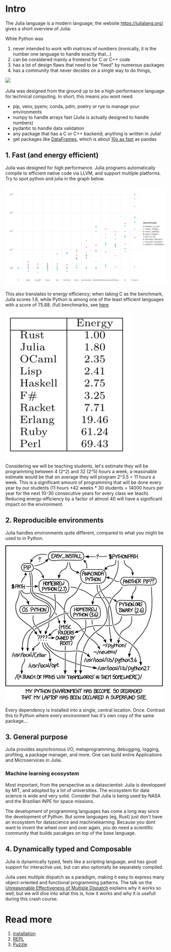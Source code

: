 # Intro

The Julia language is a modern language; the website https://julialang.org/ gives a short overview of Julia:

While Python was
1) never intended to work with matrices of numbers (ironically, it is the number one language to handle exactly that...)
2) can be considered mainly a frontend for C or C++ code
3) has a lot of design flaws that need to be "fixed" by numerous packages
4) has a community that never decides on a single way to do things,

![](img/python.PNG)

Julia was designed from the ground up to be a high-performance language for technical computing.
In short, this means you wont need:
- pip, venv, pyenv, conda, pdm, poetry or rye to manage your environments
- numpy to handle arrays fast (Julia is actually designed to handle numbers)
- pydantic to handle data validation
- any package that has a C or C++ backend; anything is written in Julia!
- get packages like [DataFrames](https://dataframes.juliadata.org/stable/), which is about [10x as fast](https://h2oai.github.io/db-benchmark/) as pandas

## 1. Fast (and energy efficient)
Julia was designed for high performance. Julia programs automatically compile to efficient native code via LLVM, and support multiple platforms. Try to spot python and julia in the graph below.

![](img/Julia%20Benchmarks.svg)

This also translates to energy efficiency; when taking C as the benchmark, Julia scores 1.8, while Python is among one of the least efficient languages with a score of 75.88. (full benchmarks, see [here](https://sites.google.com/view/energy-efficiency-languages)

![](img/energy.png)

Considering we will be teaching students, let's estimate they will be programming between 4 (2^2) and 32 (2^5) hours a week, a reasonable estimate would be that on average they will program 2^3.5 = 11 hours a week. This is a significant amount of programming that will be done every year by our students (11 hours *42 weeks * 30 students = 14000 hours per year for the next 10-30 consecutive years for every class we teach). Reducing energy-efficiency by a factor of almost 40 will have a significant impact on the environment.

## 2. Reproducible environments
Julia handles environments quite different, compared to what you might be used to in Python.

![](img/Python%20Environment.png)

Every dependency is installed into a single, central location. Once. Contrast this to Python where every environment has it's own copy of the same package...

## 3. General purpose
Julia provides asynchronous I/O, metaprogramming, debugging, logging, profiling, a package manager, and more. One can build entire Applications and Microservices in Julia.

### Machine learning ecosystem
Most important, from the perspective as a datascientist: Julia is developped by MIT, and adopted by a lot of universities. The ecosystem for data science is wide and very solid. Consider that Julia is being used by NASA and the Brazilian INPE for space missions.

The development of programming languages has come a long way since the development of Python. But some languages (eg, Rust) just don't have an ecosystem for datascience and machinelearning. Because you dont want to invent the wheel over and over again, you do need a scientific community that builds pacakges on top of the base language.

## 4. Dynamically typed and Composable
Julia is dynamically typed, feels like a scripting language, and has good support for interactive use, but can also optionally be separately compiled.

Julia uses multiple dispatch as a paradigm, making it easy to express many object-oriented and functional programming patterns. The talk on the [Unreasonable Effectiveness of Multiple Dispatch](https://www.youtube.com/live/kc9HwsxE1OY) explains why it works so well, but we will dive into what this is, how it works and why it is usefull during this crash course.

# Read more
1. [installation](docs/installation.md)
2. [REPL](docs/REPL.md)
3. [Puzzle](docs/puzzle.md)

